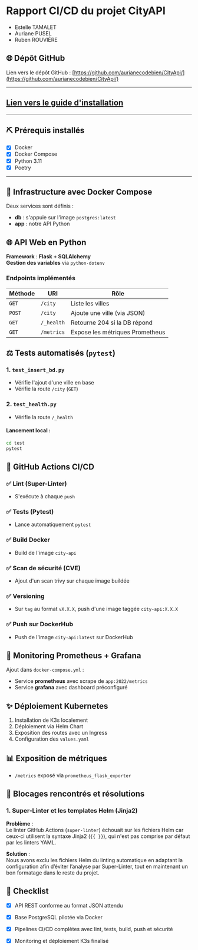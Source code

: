# Rapport CI/CD du projet CityAPI
- Estelle TAMALET
- Auriane PUSEL
- Ruben ROUVIÈRE


## 🌐 Dépôt GitHub
Lien vers le dépôt GitHub : [https://github.com/aurianecodebien/CityApi/](https://github.com/aurianecodebien/CityApi/)

---

## [Lien vers le guide d'installation](./INSTALL.md)

---

## ⛏ Prérequis installés
- [x] Docker
- [x] Docker Compose
- [x] Python 3.11
- [x] Poetry

---

## 🚧 Infrastructure avec Docker Compose
Deux services sont définis :
- **db** : s'appuie sur l'image `postgres:latest`
- **app** : notre API Python


## 🌐 API Web en Python

**Framework** : **Flask + SQLAlchemy**  
**Gestion des variables** via `python-dotenv`

### Endpoints implémentés

| Méthode   | URI          | Rôle                                |
|-----------|--------------|-------------------------------------|
| `GET`     | `/city`      | Liste les villes                    |
| `POST`    | `/city`      | Ajoute une ville (via JSON)         |
| `GET`     | `/_health`   | Retourne 204 si la DB répond        |
| `GET`     | `/metrics`   | Expose les métriques Prometheus     |

## ⚖️ Tests automatisés (`pytest`)

### 1. `test_insert_bd.py`
- Vérifie l'ajout d'une ville en base
- Vérifie la route `/city` (`GET`)

### 2. `test_health.py`
- Vérifie la route `/_health`

#### Lancement local :
```bash
cd test
pytest
```


## 📅 GitHub Actions CI/CD

### ✅ Lint (Super-Linter)
- S'exécute à chaque `push`

### ✅ Tests (Pytest)
- Lance automatiquement `pytest`

### ✅ Build Docker
- Build de l'image `city-api`

### ✅ Scan de sécurité (CVE)
- Ajout d'un scan trivy sur chaque image buildée

### ✅ Versioning
- Sur `tag` au format `vX.X.X`, push d'une image taggée `city-api:X.X.X`

### ✅ Push sur DockerHub
- Push de l'image `city-api:latest` sur DockerHub

## 🌌 Monitoring Prometheus + Grafana

Ajout dans `docker-compose.yml` :

- Service **prometheus** avec scrape de `app:2022/metrics`
- Service **grafana** avec dashboard préconfiguré



## ✨ Déploiement Kubernetes

1. Installation de K3s localement
2. Déploiement via Helm Chart
3. Exposition des routes avec un Ingress
4. Configuration des `values.yaml`

## 📊 Exposition de métriques

- `/metrics` exposé via `prometheus_flask_exporter`


## 🐞 Blocages rencontrés et résolutions

### 1. Super-Linter et les templates Helm (Jinja2)

**Problème** :  
Le linter GitHub Actions (`super-linter`) échouait sur les fichiers Helm car ceux-ci utilisent la syntaxe Jinja2 (`{{ }}`), qui n'est pas comprise par défaut par les linters YAML.

**Solution** :  
Nous avons exclu les fichiers Helm du linting automatique en adaptant la configuration afin d’éviter l’analyse par Super-Linter, tout en maintenant un bon formatage dans le reste du projet.

## 📄 Checklist

- [x] API REST conforme au format JSON attendu
- [x] Base PostgreSQL pilotée via Docker
- [x] Pipelines CI/CD complètes avec lint, tests, build, push et sécurité
- [x] Monitoring et déploiement K3s finalisé

